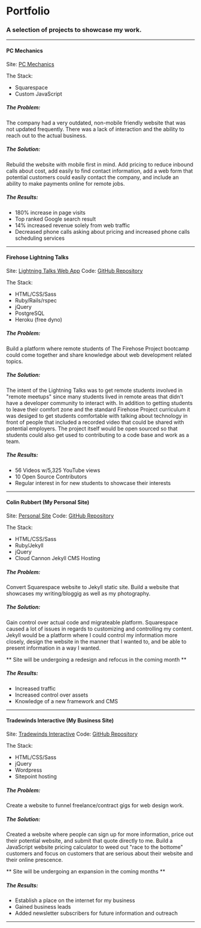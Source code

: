 # Portfolio
### A selection of projects to showcase my work.

---
#### PC Mechanics
Site: [PC Mechanics](http://pcmneenah.com/)

The Stack:

- Squarespace
- Custom JavaScript

##### The Problem:

The company had a very outdated, non-mobile friendly website that was not updated frequently. There was a lack of interaction and the ability to reach out to the actual business.

##### The Solution:

Rebuild the website with mobile first in mind. Add pricing to reduce inbound calls about cost, add easily to find contact information, add a web form that potential customers could easily contact the company, and include an ability to make payments online for remote jobs.

##### The Results:

- 180% increase in page visits
- Top ranked Google search result
- 14% increased revenue solely from web traffic
- Decreased phone calls asking about pricing and increased phone calls scheduling services

---
#### Firehose Lightning Talks
Site: [Lightning Talks Web App](http://firehoselightning.herokuapp.com/)
Code: [GitHub Repository](https://github.com/FirehoseCommunity/LightningTalkTopics)

The Stack:

- HTML/CSS/Sass
- Ruby/Rails/rspec
- jQuery
- PostgreSQL
- Heroku (free dyno)

##### The Problem:

Build a platform where remote students of The Firehose Project bootcamp could come together and share knowledge about web development related topics.

##### The Solution:

The intent of the Lightning Talks was to get remote students involved in "remote meetups" since many students lived in remote areas that didn't have a developer community to interact with. In addition to getting students to leave their comfort zone and the standard Firehose Project curriculum it was desiged to get students comfortable with talking about technology in front of people that included a recorded video that could be shared with potential employers. The project itself would be open sourced so that students could also get used to contributing to a code base and work as a team.

##### The Results:

- 56 Videos w/5,325 YouTube views
- 10 Open Source Contributors
- Regular interest in for new students to showcase their interests

---
#### Colin Rubbert (My Personal Site)
Site: [Personal Site](http://colinrubbert.com/)
Code: [GitHub Repository](https://github.com/colinrubbert/personal-site)

The Stack:

- HTML/CSS/Sass
- Ruby/Jekyll
- jQuery
- Cloud Cannon Jekyll CMS Hosting

##### The Problem:

Convert Squarespace website to Jekyll static site. Build a website that showcases my writing/bloggig as well as my photography.

##### The Solution:

Gain control over actual code and migrateable platform. Squarespace caused a lot of issues in regards to customizing and controlling my content. Jekyll would be a platform where I could control my information more closely, design the website in the manner that I wanted to, and be able to present information in a way I wanted. 

** Site will be undergoing a redesign and refocus in the coming month **

##### The Results:

- Increased traffic
- Increased control over assets
- Knowledge of a new framework and CMS

---
#### Tradewinds Interactive (My Business Site)
Site: [Tradewinds Interactive](https://tradewindsinteractive.com/)
Code: [GitHub Repository](https://github.com/colinrubbert/tradewinds_theme)

The Stack:

- HTML/CSS/Sass
- jQuery
- Wordpress
- Sitepoint hosting

##### The Problem:

Create a website to funnel freelance/contract gigs for web design work.

##### The Solution:

Created a website where people can sign up for more information, price out their potential website, and submit that quote directly to me. Build a JavaScript website pricing calculator to weed out "race to the bottome" customers and focus on customers that are serious about their website and their online prescence. 

** Site will be undergoing an expansion in the coming months **

##### The Results:

- Establish a place on the internet for my business
- Gained business leads
- Added newsletter subscribers for future information and outreach

---

